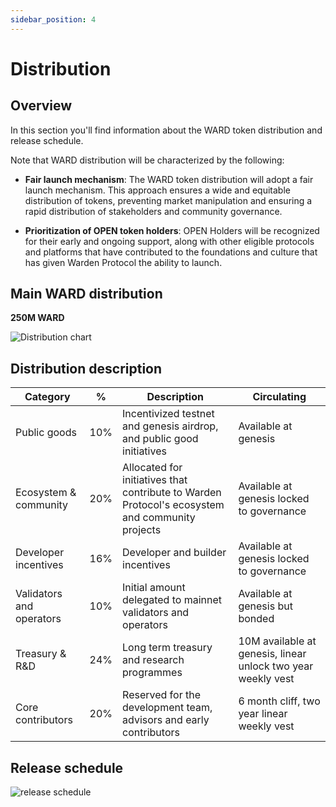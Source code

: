 ```yaml
---
sidebar_position: 4
---
```


# Distribution

## Overview

In this section you'll find information about the WARD token distribution and release schedule.

Note that WARD distribution will be characterized by the following:

- **Fair launch mechanism**: The WARD token distribution will adopt a fair launch mechanism. This approach ensures a wide and equitable distribution of tokens, preventing market manipulation and ensuring a rapid distribution of stakeholders and community governance.
  
- **Prioritization of OPEN token holders**: OPEN Holders will be recognized for their early and ongoing support, along with other eligible protocols and platforms that have contributed to the foundations and culture that has given Warden Protocol the ability to launch.

## Main WARD distribution

**250M WARD**

![Distribution chart](https://i.ibb.co/3CFddV3/distribution.png)

## Distribution description

|Category|% | Description |Circulating|
|--|--|--|--|
| Public goods | 10% | Incentivized testnet and genesis airdrop, and public good initiatives |Available at genesis
|Ecosystem & community | 20%| Allocated for initiatives that contribute to Warden Protocol's ecosystem and community projects|Available at genesis locked to governance
| Developer incentives|16%|Developer and builder incentives  | Available at genesis locked to governance
| Validators and operators |10%| Initial amount delegated to mainnet validators and operators | Available at genesis but bonded
| Treasury & R&D | 24% |Long term treasury and research programmes | 10M available at genesis, linear unlock two year weekly vest
| Core contributors | 20% | Reserved for the development team, advisors and early contributors | 6 month cliff, two year linear weekly vest

## Release schedule

![release schedule](https://i.ibb.co/RpSRCQ2/release.png)
